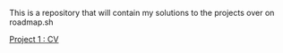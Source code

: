 This is a repository that will contain my solutions to the projects over on roadmap.sh

<a href="https://roadmap.sh/projects/single-page-cv">Project 1 : CV</a>

